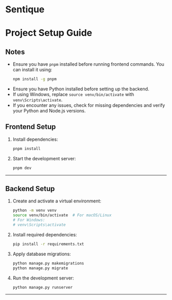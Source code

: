 # Sentique

# Project Setup Guide


## Notes
- Ensure you have `pnpm` installed before running frontend commands. You can install it using:
  ```sh
  npm install -g pnpm
  ```
- Ensure you have Python installed before setting up the backend.
- If using Windows, replace `source venv/bin/activate` with `venv\Scripts\activate`.
- If you encounter any issues, check for missing dependencies and verify your Python and Node.js versions.


## Frontend Setup

1. Install dependencies:
   ```sh
   pnpm install
   ```

2. Start the development server:
   ```sh
   pnpm dev
   ```

---

## Backend Setup

1. Create and activate a virtual environment:
   ```sh
   python -m venv venv
   source venv/bin/activate  # For macOS/Linux
   # For Windows:
   # venv\Scripts\activate
   ```

2. Install required dependencies:
   ```sh
   pip install -r requirements.txt
   ```

3. Apply database migrations:
   ```sh
   python manage.py makemigrations
   python manage.py migrate
   ```

4. Run the development server:
   ```sh
   python manage.py runserver
   ```

---
